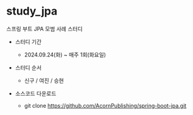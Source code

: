 # study_jpa
스프링 부트 JPA 모범 사례 스터디

- 스터디 기간
  - 2024.09.24(화) ~ 매주 1회(화요일)

- 스터디 순서
  - 신구 / 여진 / 승현

- 소스코드 다운로드
  - git clone https://github.com/AcornPublishing/spring-boot-jpa.git

